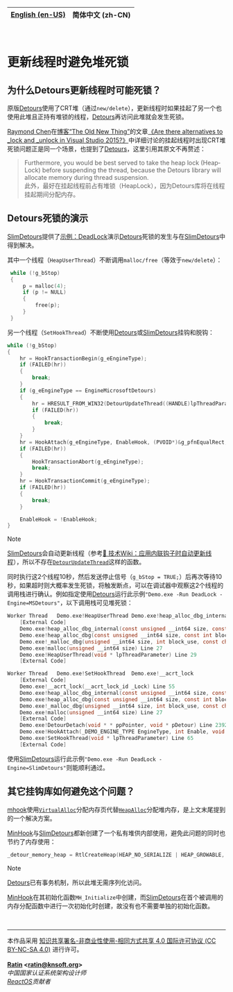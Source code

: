 | [English (en-US)](./README.md) | **简体中文 (zh-CN)** |
| --- | --- |

&nbsp;

# 更新线程时避免堆死锁

## 为什么Detours更新线程时可能死锁？

原版[Detours](https://github.com/microsoft/Detours)使用了CRT堆（通过`new/delete`），更新线程时如果挂起了另一个也使用此堆且正持有堆锁的线程，[Detours](https://github.com/microsoft/Detours)再访问此堆就会发生死锁。

[Raymond Chen](https://devblogs.microsoft.com/oldnewthing/author/oldnewthing)在[博客“The Old New Thing”](https://devblogs.microsoft.com/oldnewthing/)的文章[《Are there alternatives to _lock and _unlock in Visual Studio 2015?》](https://devblogs.microsoft.com/oldnewthing/20170125-00/?p=95255)中详细讨论的挂起线程时出现CRT堆死锁问题正是同一个场景，也提到了[Detours](https://github.com/microsoft/Detours)，这里引用其原文不再赘述：
> Furthermore, you would be best served to take the heap lock (Heap­Lock) before suspending the thread, because the Detours library will allocate memory during thread suspension.  
> 此外，最好在挂起线程前占有堆锁（Heap­Lock），因为Detours库将在线程挂起期间分配内存。

## Detours死锁的演示

[SlimDetours](https://github.com/KNSoft/KNSoft.SlimDetours)提供了[示例：DeadLock](../../../Source/Demo/DeadLock.c)演示[Detours](https://github.com/microsoft/Detours)死锁的发生与在[SlimDetours](https://github.com/KNSoft/KNSoft.SlimDetours)中得到解决。

其中一个线程（`HeapUserThread`）不断调用`malloc/free`（等效于`new/delete`）：
```C
 while (!g_bStop)
 {
     p = malloc(4);
     if (p != NULL)
     {
         free(p);
     }
 }
```

另一个线程（`SetHookThread`）不断使用[Detours](https://github.com/microsoft/Detours)或[SlimDetours](https://github.com/KNSoft/KNSoft.SlimDetours)挂钩和脱钩：
```C
while (!g_bStop)
{
    hr = HookTransactionBegin(g_eEngineType);
    if (FAILED(hr))
    {
        break;
    }
    if (g_eEngineType == EngineMicrosoftDetours)
    {
        hr = HRESULT_FROM_WIN32(DetourUpdateThread((HANDLE)lpThreadParameter));
        if (FAILED(hr))
        {
            break;
        }
    }
    hr = HookAttach(g_eEngineType, EnableHook, (PVOID*)&g_pfnEqualRect, Hooked_EqualRect);
    if (FAILED(hr))
    {
        HookTransactionAbort(g_eEngineType);
        break;
    }
    hr = HookTransactionCommit(g_eEngineType);
    if (FAILED(hr))
    {
        break;
    }

    EnableHook = !EnableHook;
}
```
> [!NOTE]
> [SlimDetours](https://github.com/KNSoft/KNSoft.SlimDetours)会自动更新线程（参考[🔗 技术Wiki：应用内联钩子时自动更新线程](https://github.com/KNSoft/KNSoft.SlimDetours/blob/main/Docs/TechWiki/Update%20Threads%20Automatically%20When%20Applying%20Inline%20Hooks/README.zh-CN.md)），所以不存在[`DetourUpdateThread`](https://github.com/microsoft/Detours/wiki/DetourUpdateThread)这样的函数。

同时执行这2个线程10秒，然后发送停止信号（`g_bStop = TRUE;`）后再次等待10秒，如果超时则大概率发生死锁，将触发断点，可以在调试器中观察这2个线程的调用栈进行确认。例如指定使用[Detours](https://github.com/microsoft/Detours)运行此示例`"Demo.exe -Run DeadLock -Engine=MSDetours"`，以下调用栈可见堆死锁：
```C
Worker Thread	Demo.exe!HeapUserThread	Demo.exe!heap_alloc_dbg_internal
    [External Code]
    Demo.exe!heap_alloc_dbg_internal(const unsigned __int64 size, const int block_use, const char * const file_name, const int line_number) Line 359
    Demo.exe!heap_alloc_dbg(const unsigned __int64 size, const int block_use, const char * const file_name, const int line_number) Line 450
    Demo.exe!_malloc_dbg(unsigned __int64 size, int block_use, const char * file_name, int line_number) Line 496
    Demo.exe!malloc(unsigned __int64 size) Line 27
    Demo.exe!HeapUserThread(void * lpThreadParameter) Line 29
    [External Code]

Worker Thread	Demo.exe!SetHookThread	Demo.exe!__acrt_lock
    [External Code]
    Demo.exe!__acrt_lock(__acrt_lock_id _Lock) Line 55
    Demo.exe!heap_alloc_dbg_internal(const unsigned __int64 size, const int block_use, const char * const file_name, const int line_number) Line 309
    Demo.exe!heap_alloc_dbg(const unsigned __int64 size, const int block_use, const char * const file_name, const int line_number) Line 450
    Demo.exe!_malloc_dbg(unsigned __int64 size, int block_use, const char * file_name, int line_number) Line 496
    Demo.exe!malloc(unsigned __int64 size) Line 27
    [External Code]
    Demo.exe!DetourDetach(void * * ppPointer, void * pDetour) Line 2392
    Demo.exe!HookAttach(_DEMO_ENGINE_TYPE EngineType, int Enable, void * * ppPointer, void * pDetour) Line 140
    Demo.exe!SetHookThread(void * lpThreadParameter) Line 65
    [External Code]
```
使用[SlimDetours](https://github.com/KNSoft/KNSoft.SlimDetours)运行此示例`"Demo.exe -Run DeadLock -Engine=SlimDetours"`则能顺利通过。

## 其它挂钩库如何避免这个问题？

[mhook](https://github.com/martona/mhook)使用[`Virtual­Alloc`](https://learn.microsoft.com/en-us/windows/win32/api/memoryapi/nf-memoryapi-virtualalloc)分配内存页代替[`Heap­Alloc`](https://learn.microsoft.com/en-us/windows/win32/api/heapapi/nf-heapapi-heapalloc)分配堆内存，是上文末尾提到的一个解决方案。

[MinHook](https://github.com/TsudaKageyu/minhook)与[SlimDetours](https://github.com/KNSoft/KNSoft.SlimDetours)都新创建了一个私有堆供内部使用，避免此问题的同时也节约了内存使用：
```C
_detour_memory_heap = RtlCreateHeap(HEAP_NO_SERIALIZE | HEAP_GROWABLE, NULL, 0, 0, NULL, NULL);
```
> [!NOTE]
> [Detours](https://github.com/microsoft/Detours)已有事务机制，所以此堆无需序列化访问。

[MinHook](https://github.com/TsudaKageyu/minhook)在其初始化函数`MH_Initialize`中创建，而[SlimDetours](https://github.com/KNSoft/KNSoft.SlimDetours)在首个被调用的内存分配函数中进行一次初始化时创建，故没有也不需要单独的初始化函数。

<br>
<hr>

本作品采用 [知识共享署名-非商业性使用-相同方式共享 4.0 国际许可协议 (CC BY-NC-SA 4.0)](http://creativecommons.org/licenses/by-nc-sa/4.0/) 进行许可。  
<br>
**[Ratin](https://github.com/RatinCN) &lt;[<ratin@knsoft.org>](mailto:ratin@knsoft.org)&gt;**  
*中国国家认证系统架构设计师*  
*[ReactOS](https://github.com/reactos/reactos)贡献者*
